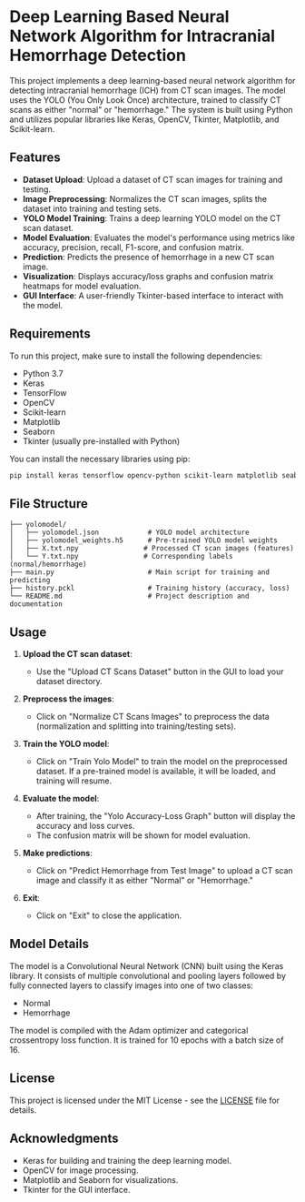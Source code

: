 
# Deep Learning Based Neural Network Algorithm for Intracranial Hemorrhage Detection

This project implements a deep learning-based neural network algorithm for detecting intracranial hemorrhage (ICH) from CT scan images. The model uses the YOLO (You Only Look Once) architecture, trained to classify CT scans as either "normal" or "hemorrhage." The system is built using Python and utilizes popular libraries like Keras, OpenCV, Tkinter, Matplotlib, and Scikit-learn.

## Features

- **Dataset Upload**: Upload a dataset of CT scan images for training and testing.
- **Image Preprocessing**: Normalizes the CT scan images, splits the dataset into training and testing sets.
- **YOLO Model Training**: Trains a deep learning YOLO model on the CT scan dataset.
- **Model Evaluation**: Evaluates the model's performance using metrics like accuracy, precision, recall, F1-score, and confusion matrix.
- **Prediction**: Predicts the presence of hemorrhage in a new CT scan image.
- **Visualization**: Displays accuracy/loss graphs and confusion matrix heatmaps for model evaluation.
- **GUI Interface**: A user-friendly Tkinter-based interface to interact with the model.

## Requirements

To run this project, make sure to install the following dependencies:

- Python 3.7
- Keras
- TensorFlow
- OpenCV
- Scikit-learn
- Matplotlib
- Seaborn
- Tkinter (usually pre-installed with Python)

You can install the necessary libraries using pip:

```bash
pip install keras tensorflow opencv-python scikit-learn matplotlib seaborn
```

## File Structure

```
├── yolomodel/
│   ├── yolomodel.json            # YOLO model architecture
│   ├── yolomodel_weights.h5      # Pre-trained YOLO model weights
│   ├── X.txt.npy                # Processed CT scan images (features)
│   └── Y.txt.npy                # Corresponding labels (normal/hemorrhage)
├── main.py                       # Main script for training and predicting
├── history.pckl                  # Training history (accuracy, loss)
└── README.md                     # Project description and documentation
```

## Usage

1. **Upload the CT scan dataset**:
   - Use the "Upload CT Scans Dataset" button in the GUI to load your dataset directory.
   
2. **Preprocess the images**:
   - Click on "Normalize CT Scans Images" to preprocess the data (normalization and splitting into training/testing sets).

3. **Train the YOLO model**:
   - Click on "Train Yolo Model" to train the model on the preprocessed dataset. If a pre-trained model is available, it will be loaded, and training will resume.

4. **Evaluate the model**:
   - After training, the "Yolo Accuracy-Loss Graph" button will display the accuracy and loss curves.
   - The confusion matrix will be shown for model evaluation.

5. **Make predictions**:
   - Click on "Predict Hemorrhage from Test Image" to upload a CT scan image and classify it as either "Normal" or "Hemorrhage."

6. **Exit**:
   - Click on "Exit" to close the application.

## Model Details

The model is a Convolutional Neural Network (CNN) built using the Keras library. It consists of multiple convolutional and pooling layers followed by fully connected layers to classify images into one of two classes:

- Normal
- Hemorrhage

The model is compiled with the Adam optimizer and categorical crossentropy loss function. It is trained for 10 epochs with a batch size of 16.

## License

This project is licensed under the MIT License - see the [LICENSE](LICENSE) file for details.

## Acknowledgments

- Keras for building and training the deep learning model.
- OpenCV for image processing.
- Matplotlib and Seaborn for visualizations.
- Tkinter for the GUI interface.
